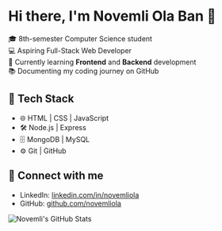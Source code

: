 # Hi there, I'm Novemli Ola Ban 👋

🎓 8th-semester Computer Science student  
💻 Aspiring Full-Stack Web Developer  
🚀 Currently learning **Frontend** and **Backend** development  
📚 Documenting my coding journey on GitHub  

## 🚀 Tech Stack
- 🌐 HTML | CSS | JavaScript  
- 🛠️ Node.js | Express  
- 🗄️ MongoDB | MySQL  
- ⚙️ Git | GitHub  

## 🔗 Connect with me
- LinkedIn: [linkedin.com/in/novemliola](#)  
- GitHub: [github.com/novemliola](#)  

![Novemli's GitHub Stats](https://github-readme-stats.vercel.app/api?username=novemli22&show_icons=true&theme=dark)
